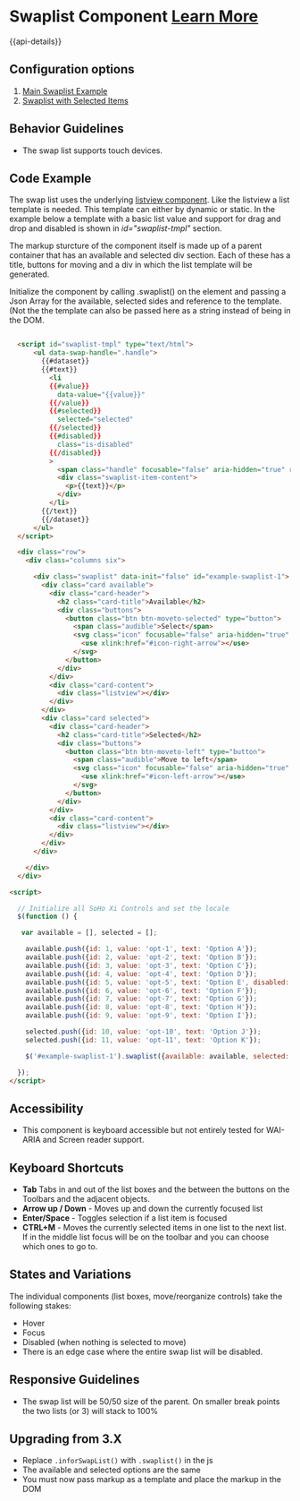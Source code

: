 # Swaplist Component [Learn More](https://soho.infor.com/index.php?p=component/swaplist)

{{api-details}}

## Configuration options

1. [Main Swaplist Example](../components/swaplist/example-index.html)
2. [Swaplist with Selected Items](../components/swaplist/example-selected.html)

## Behavior Guidelines

- The swap list supports touch devices.

## Code Example

The swap list uses the underlying [listview component](https://soho.infor.com/index.php?p=component/basic-list). Like the listview a list template is needed. This template can either by dynamic or static. In the example below a template with a basic list value and support for drag and drop and disabled is shown in *id="swaplist-tmpl"* section.

The markup sturcture of the component itself is made up of a parent container that has an available and selected div section. Each of these has a title, buttons for moving and a div in which the list template will be generated.

Initialize the component by calling .swaplist() on the element and passing a Json Array for the available, selected sides and reference to the template. (Not the the template can also be passed here as a string instead of being in the DOM.

```html

  <script id="swaplist-tmpl" type="text/html">
      <ul data-swap-handle=".handle">
        {{#dataset}}
        {{#text}}
          <li
          {{#value}}
            data-value="{{value}}"
          {{/value}}
          {{#selected}}
            selected="selected"
          {{/selected}}
          {{#disabled}}
            class="is-disabled"
          {{/disabled}}
          >
            <span class="handle" focusable="false" aria-hidden="true" role="presentation">&#8286;</span>
            <div class="swaplist-item-content">
              <p>{{text}}</p>
            </div>
          </li>
        {{/text}}
        {{/dataset}}
      </ul>
  </script>

  <div class="row">
    <div class="columns six">

      <div class="swaplist" data-init="false" id="example-swaplist-1">
        <div class="card available">
          <div class="card-header">
            <h2 class="card-title">Available</h2>
            <div class="buttons">
              <button class="btn btn-moveto-selected" type="button">
                <span class="audible">Select</span>
                <svg class="icon" focusable="false" aria-hidden="true" role="presentation">
                  <use xlink:href="#icon-right-arrow"></use>
                </svg>
              </button>
            </div>
          </div>
          <div class="card-content">
            <div class="listview"></div>
          </div>
        </div>
        <div class="card selected">
          <div class="card-header">
            <h2 class="card-title">Selected</h2>
            <div class="buttons">
              <button class="btn btn-moveto-left" type="button">
                <span class="audible">Move to left</span>
                <svg class="icon" focusable="false" aria-hidden="true" role="presentation">
                  <use xlink:href="#icon-left-arrow"></use>
                </svg>
              </button>
            </div>
          </div>
          <div class="card-content">
            <div class="listview"></div>
          </div>
        </div>
      </div>

    </div>
  </div>

<script>

  // Initialize all SoHo Xi Controls and set the locale
  $(function () {

   var available = [], selected = [];

    available.push({id: 1, value: 'opt-1', text: 'Option A'});
    available.push({id: 2, value: 'opt-2', text: 'Option B'});
    available.push({id: 3, value: 'opt-3', text: 'Option C'});
    available.push({id: 4, value: 'opt-4', text: 'Option D'});
    available.push({id: 5, value: 'opt-5', text: 'Option E', disabled: true});
    available.push({id: 6, value: 'opt-6', text: 'Option F'});
    available.push({id: 7, value: 'opt-7', text: 'Option G'});
    available.push({id: 8, value: 'opt-8', text: 'Option H'});
    available.push({id: 9, value: 'opt-9', text: 'Option I'});

    selected.push({id: 10, value: 'opt-10', text: 'Option J'});
    selected.push({id: 11, value: 'opt-11', text: 'Option K'});

    $('#example-swaplist-1').swaplist({available: available, selected: selected, template: $('#swaplist-tmpl').html()});

  });
</script>


```

## Accessibility

- This component is keyboard accessible but not entirely tested for WAI-ARIA and Screen reader support.

## Keyboard Shortcuts

- **Tab** Tabs in and out of the list boxes and the between the buttons on the Toolbars and the adjacent objects.
- **Arrow up / Down** - Moves up and down the currently focused list
- **Enter/Space** - Toggles selection if a list item is focused
- **CTRL+M** - Moves the currently selected items in one list to the next list. If in the middle list focus will be on the toolbar and you can choose which ones to go to.

## States and Variations

The individual components (list boxes, move/reorganize controls) take the following stakes:

- Hover
- Focus
- Disabled (when nothing is selected to move)
- There is an edge case where the entire swap list will be disabled.

## Responsive Guidelines

-   The swap list will be 50/50 size of the parent. On smaller break points the two lists (or 3) will stack to 100%

## Upgrading from 3.X

-   Replace `.inforSwapList()` with `.swaplist()` in the js
-   The available and selected options are the same
-   You must now pass markup as a template and place the markup in the DOM
